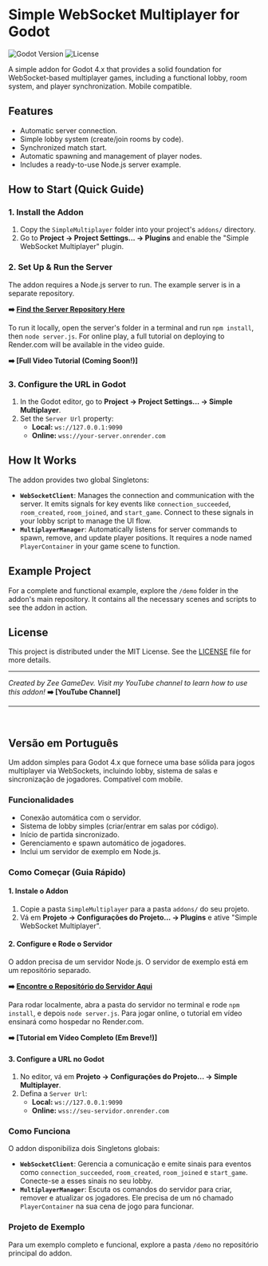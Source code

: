# Simple WebSocket Multiplayer for Godot

![Godot Version](https://img.shields.io/badge/Godot-4.x-blue.svg)
![License](https://img.shields.io/badge/License-MIT-green.svg)

A simple addon for Godot 4.x that provides a solid foundation for WebSocket-based multiplayer games, including a functional lobby, room system, and player synchronization. Mobile compatible.

## Features

* Automatic server connection.
* Simple lobby system (create/join rooms by code).
* Synchronized match start.
* Automatic spawning and management of player nodes.
* Includes a ready-to-use Node.js server example.

## How to Start (Quick Guide)

### 1. Install the Addon
1.  Copy the `SimpleMultiplayer` folder into your project's `addons/` directory.
2.  Go to **Project -> Project Settings... -> Plugins** and enable the "Simple WebSocket Multiplayer" plugin.

### 2. Set Up & Run the Server
The addon requires a Node.js server to run. The example server is in a separate repository.

**➡️ [Find the Server Repository Here](https://github.com/welson-rodrigues/ServidorWebSocketGodot)**

To run it locally, open the server's folder in a terminal and run `npm install`, then `node server.js`. For online play, a full tutorial on deploying to Render.com will be available in the video guide.

**➡️ [Full Video Tutorial (Coming Soon!)]**

### 3. Configure the URL in Godot
1.  In the Godot editor, go to **Project -> Project Settings... -> Simple Multiplayer**.
2.  Set the `Server Url` property:
    * **Local:** `ws://127.0.0.1:9090`
    * **Online:** `wss://your-server.onrender.com`

## How It Works

The addon provides two global Singletons:

* **`WebSocketClient`**: Manages the connection and communication with the server. It emits signals for key events like `connection_succeeded`, `room_created`, `room_joined`, and `start_game`. Connect to these signals in your lobby script to manage the UI flow.
* **`MultiplayerManager`**: Automatically listens for server commands to spawn, remove, and update player positions. It requires a node named `PlayerContainer` in your game scene to function.

## Example Project

For a complete and functional example, explore the `/demo` folder in the addon's main repository. It contains all the necessary scenes and scripts to see the addon in action.

## License
This project is distributed under the MIT License. See the [LICENSE](https://github.com/welson-rodrigues/GodotWebSocketMultiplayer/blob/main/LICENSE) file for more details.

---

*Created by Zee GameDev.*
*Visit my YouTube channel to learn how to use this addon!*
**➡️ [YouTube Channel]**

---
<br>

## Versão em Português

Um addon simples para Godot 4.x que fornece uma base sólida para jogos multiplayer via WebSockets, incluindo lobby, sistema de salas e sincronização de jogadores. Compatível com mobile.

### Funcionalidades
* Conexão automática com o servidor.
* Sistema de lobby simples (criar/entrar em salas por código).
* Início de partida sincronizado.
* Gerenciamento e spawn automático de jogadores.
* Inclui um servidor de exemplo em Node.js.

### Como Começar (Guia Rápido)

#### 1. Instale o Addon
1. Copie a pasta `SimpleMultiplayer` para a pasta `addons/` do seu projeto.
2. Vá em **Projeto -> Configurações do Projeto... -> Plugins** e ative "Simple WebSocket Multiplayer".

#### 2. Configure e Rode o Servidor
O addon precisa de um servidor Node.js. O servidor de exemplo está em um repositório separado.

**➡️ [Encontre o Repositório do Servidor Aqui](https://github.com/welson-rodrigues/ServidorWebSocketGodot)**

Para rodar localmente, abra a pasta do servidor no terminal e rode `npm install`, e depois `node server.js`. Para jogar online, o tutorial em vídeo ensinará como hospedar no Render.com.

**➡️ [Tutorial em Vídeo Completo (Em Breve!)]**

#### 3. Configure a URL no Godot
1. No editor, vá em **Projeto -> Configurações do Projeto... -> Simple Multiplayer**.
2. Defina a `Server Url`:
    * **Local:** `ws://127.0.0.1:9090`
    * **Online:** `wss://seu-servidor.onrender.com`

### Como Funciona
O addon disponibiliza dois Singletons globais:
* **`WebSocketClient`**: Gerencia a comunicação e emite sinais para eventos como `connection_succeeded`, `room_created`, `room_joined` e `start_game`. Conecte-se a esses sinais no seu lobby.
* **`MultiplayerManager`**: Escuta os comandos do servidor para criar, remover e atualizar os jogadores. Ele precisa de um nó chamado `PlayerContainer` na sua cena de jogo para funcionar.

### Projeto de Exemplo
Para um exemplo completo e funcional, explore a pasta `/demo` no repositório principal do addon.
